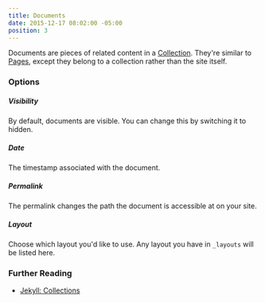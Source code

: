 ```yaml
---
title: Documents
date: 2015-12-17 08:02:00 -05:00
position: 3
---
```


Documents are pieces of related content in a [Collection](/content/collections/). They're similar to [Pages](/content/pages/), except they belong to a collection rather than the site itself.

### Options

##### Visibility

By default, documents are visible. You can change this by switching it to hidden.

##### Date

The timestamp associated with the document.

##### Permalink

The permalink changes the path the document is accessible at on your site.

##### Layout

Choose which layout you'd like to use. Any layout you have in `_layouts` will be listed here.

### Further Reading

- [Jekyll: Collections](http://jekyllrb.com/docs/collections/)
